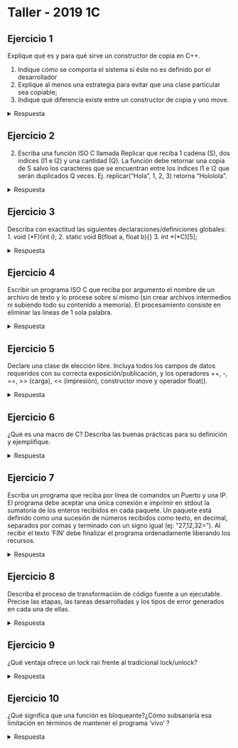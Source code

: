 # Taller - 2019 1C

## Ejercicio 1

Explique qué es y para qué sirve un constructor de copia en C++.
1. Indique cómo se comporta el sistema si éste no es definido por el desarrollador
2. Explique al menos una estrategia para evitar que una clase particular sea copiable;
3. Indique qué diferencia existe entre un constructor de copia y uno move.

<details>
<summary> Respuesta</b></summary>

1. Todos los objetos en C++ son copiables por default. Si un objeto no tiene un constructor por copia, C++ le creará un constructor por copia por default
2. Para evitar que una clase en particular sea copiable, podemos decir que tanto el constructor por copia como el de asignación estan borrados (*delete*). Si en algun momento se intenta hacer una copia, el compilador datá error.

```cpp

Foo(const Foo &other) = delete;
Foo& operator=(const Foo &other) = delete;

```

Otra forma seria declararlos pero no definirlos y hacerlos privados. En este caso se detecta el error en tiempo de compilación y linkeo

3. En un constructor por copia, esta se hace literal y naive bit a bit. El problema puede venir cuando se copia un puntero, ya que se copia a este y no su contenido (deep copy). Entonces si algun objeto se destruye, libera el heap dejando al otro objeto apuntando a la nada (use after free). Además, al destruirse el segundo objeto también liberará el heap (double free). También puede acarrear problemas con *file descriptors, sockets, threads*, etc. A diferencia del constructor por copia, el constructor por movimiento mueve los atributos del objeto fuente, cambiando el *ownership*. Entonces el objeto fuente ya no apunta a los recursos ahora apropiados por el nuevo objeto. El objeto fuente debe seguir siendo válido para poder seguir usando asignacion y que sea destruido. Por ejemplo, para indicar que el objeto fuente no tiene mas el ownership del recurso, podriamos hacer *puntero = nullptr*.

</details>

## Ejercicio 2

2) Escriba una función ISO C llamada Replicar que reciba 1 cadena (S), dos índices (I1 e I2) y una cantidad (Q). La función debe retornar una copia de S salvo los caracteres que se encuentran entre los índices I1 e I2 que serán duplicados Q veces.
Ej. replicar(“Hola”, 1, 2, 3) retorna “Hololola”.

<details>
<summary> Respuesta </b></summary>

```C

#include <stdio.h>
#include <string.h>
#include <stdlib.h>

char* replicar(char* S, int I1, int I2, int Q) {
    // Faltaria chequear los largos tengan sentido

    int len_rep = I2 - I1 + 1;
    int len_total_rep = len_rep * Q;
    int len_total = strlen(S) - len_rep + len_total_rep;
    char* s_rep = (char*) malloc(sizeof(char) * len_total + 1);

    memcpy(&s_rep[0], &S[0], I1);

    for (int q = 0; q < Q; q++) {
        for(int i = I1; i < I2+1; i++) {
            s_rep[i + (q * len_rep)] =S[i];
        }
    }
    if (strlen(S) > I2) {
        memcpy(&s_rep[I1 + Q * len_rep], &S[I2 + 1], strlen(S) - I2);
    }

    return s_rep;    
}


int main(int argc, char* argv[]) {
    char* s = replicar("Hola", 2, 3, 4);
    printf("Fin: %s", s);
    return 0;
}

```

</details>

## Ejercicio 3

Describa con exactitud las siguientes declaraciones/definiciones globales:
    1. void (*F)(int i);
    2. static void B(float a, float b){}
    3. int *(*C)[5];

<details>
<summary> Respuesta </b></summary>

1. F es un puntero a funcion que recibe un entero y no devuelve nada
2. B es una funcion que recibe 2 float y no devuelve nada. No tiene ningún comportamiento indicado. Su alcance es local debido a que es de tipo static
3. C es un puntero a un arreglo de 5 punteros a int

</details>

## Ejercicio 4

Escribir un programa ISO C que reciba por argumento el nombre de un archivo de texto y lo
procese sobre sí mismo (sin crear archivos intermedios ni subiendo todo su contenido a
memoria). El procesamiento consiste en eliminar las líneas de 1 sola palabra.



<details>
<summary> Respuesta </b></summary>

</details>

## Ejercicio 5

Declare una clase de elección libre. Incluya todos los campos de datos requeridos con su
correcta exposición/publicación, y los operadores ++, -, ==, >> (carga), << (impresión),
constructor move y operador float().

<details>
<summary> Respuesta </b></summary>


```cpp

class Complex {
    private:
        int real;
        int img;
    public:
        Complex(int real, int img);
        Complex(const Complex& other); //Constructor por copia
        Complex(Complex&& other); //Constructor por movimiento
        Complex& operator=(const Complex& other); // asignación por copa
        Complex& operator=(const Complex&& other); //asignación por movimiento
        
        Complex& operator++();
        Complex operator+(const Complex& other) const;
        Complex operator-(const Complex& other) const;
        std::istream& operator >>(std::istream & in, Complex& complex);
        std::ostream& operator <<(std::ostream & out, const Complex& complex);
        operator float() const;
}

```

</details>

## Ejercicio 6

¿Qué es una macro de C? Describa las buenas prácticas para su definición y ejemplifique.

<details>
<summary> Respuesta </b></summary>
Una macro de C es una porción de código a la que puede nombrarse, la cual es expandida donde se la invoque en la precompilación. Las buenas prácticas para su definición implican definir los parámetros de la misma entre paréntesis.

```C
#define CUADRADONT(x) x*x
#define CUADRADO(x) (x)*(x)

CUADRADONT(2+1) // 2+1*2+1 = 5
CUADRADO(2+1) // (2+1)*(2+1) = 9

```


</details>

## Ejercicio 7

Escriba un programa que reciba por línea de comandos un Puerto y una IP. El programa
debe aceptar una única conexión e imprimir en stdout la sumatoria de los enteros recibidos
en cada paquete. Un paquete está definido como una sucesión de números recibidos como
texto, en decimal, separados por comas y terminado con un signo igual (ej: “27,12,32=”). Al
recibir el texto ‘FIN’ debe finalizar el programa ordenadamente liberando los recursos.

<details>
<summary> Respuesta </b></summary>


</details>

## Ejercicio 8

Describa el proceso de transformación de código fuente a un ejecutable. Precise las etapas,
las tareas desarrolladas y los tipos de error generados en cada una de ellas.

<details>
<summary> Respuesta </b></summary>

* Precompilacion (entra .h y .c, sale .c) 
En precompilación se toma el archivo y se resuelven las intrucciones que empiezan con # (define, include, comentarios). La salida son archivos C puros. En esta etapa puede haber errores de *includes* que no existen o malas definiciones en las macros.

* Compilación (recibe .c, sale .lib y .o)
Se transforman en archivos objeto en la etapa de compilación. Acá se verifica la sintaxis, llamadas a funciones correctas, asignaciones, etc. El resultado son modulo objeto (casi ejecutable). En esta etapa los errores pueden ser de sintaxis o en los llamados a funciones (mal declaradas)

* Link Edicion (recibe .lib y .o, sale .exe (.dll aparte))
Puede haber llamadas a funciones dentro de los modulos o por fuera de los mismas. En la etapa de link edicion se combinan los llamados cruzados hasta generar el código ejecutable. En link edicion pueden aparecer ambiguedades, como funciones con mismo nombre ya declaradas, funciones que no existen, inclusiones ciclicas, etc.

</details>

## Ejercicio 9

¿Qué ventaja ofrece un lock raii frente al tradicional lock/unlock?

<details>
<summary> Respuesta </b></summary>

Al crearse el objeto, realiza un lock del mutex para liberarlo al destruirse. Al ser RAII, la invocacion del destructor es automática la  salir de scope. La principal ventaja es que siempre se va a liberar, no pudiendo quedar bloqueado alli el hilo (por olvido de programador o excepcion lanzada)

</details>

## Ejercicio 10

¿Qué significa que una función es bloqueante?¿Cómo subsanaría esa limitación en términos
de mantener el programa ‘vivo’ ?

<details>
<summary> Respuesta </b></summary>

Una función bloqueante es aquella en la que el flujo del programa se detiene obligatoriamente a la espera de un evento o recurso. Para permitir que siga el flujo del programa mientras se espera este suceso, pueden implementarse hilos. De esta manera, mientras un hilo de ejecución espera, el otro puede realizar otras tareas.

</details>
